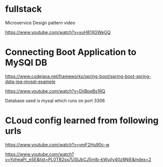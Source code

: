# fullstack



Microservice Design pattern video

https://www.youtube.com/watch?v=xuH81XGWeGQ


# Connecting Boot Application to MySQl DB

https://www.codejava.net/frameworks/spring-boot/spring-boot-spring-data-jpa-mysql-example

https://www.youtube.com/watch?v=DijBpeBs1RQ



Database used is mysql which runs on port 3306

# CLoud config learned from following urls

https://www.youtube.com/watch?v=ymF2Hu90c-w

https://www.youtube.com/watch?v=YoheaPr_eSE&list=PL0TB2ss7USIJkCJ5mlb-kWujly40z8NiE&index=2